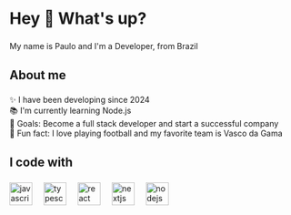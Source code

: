 <h1 align="left">Hey 👋 What's up?</h1>

###

<p align="left">My name is Paulo and I'm a Developer, from Brazil</p>

###

<h2 align="left">About me</h2>

###

<p align="left">✨ I have been developing since 2024<br>📚 I'm currently learning Node.js<br>🎯 Goals: Become a full stack developer and start a successful company<br>🎲 Fun fact: I love playing football and my favorite team is Vasco da Gama</p>

###

<h2 align="left">I code with</h2>

###

<div align="left">
  <img src="https://cdn.jsdelivr.net/gh/devicons/devicon/icons/javascript/javascript-original.svg" height="40" alt="javascript logo"  />
  <img width="12" />
  <img src="https://cdn.jsdelivr.net/gh/devicons/devicon/icons/typescript/typescript-original.svg" height="40" alt="typescript logo"  />
  <img width="12" />
  <img src="https://cdn.jsdelivr.net/gh/devicons/devicon/icons/react/react-original.svg" height="40" alt="react logo"  />
  <img width="12" />
  <img src="https://cdn.jsdelivr.net/gh/devicons/devicon/icons/nextjs/nextjs-original.svg" height="40" alt="nextjs logo"  />
  <img width="12" />
  <img src="https://cdn.jsdelivr.net/gh/devicons/devicon/icons/nodejs/nodejs-original.svg" height="40" alt="nodejs logo"  />
  <img width="12" />
</div>

###
